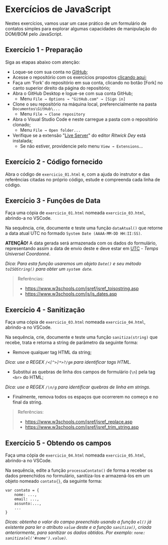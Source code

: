 
# Exercícios de JavaScript
Nestes exercícios, vamos usar um case prático de um formulário de contatos simples para explorar algumas capacidades de manipulação do DOM/BOM pelo JavaScript. 

## Exercício 1 - Preparação
Siga as etapas abaixo com atenção:
- Loque-se  com sua conta no [GitHub](https://github.com/);
- Acesse o repositório com os exercícios propostos [clicando aqui](https://github.com/Luferat/JavaScript_DOM_Exercices_01);
- Faça um 'Fork' do repositório em sua conta, clicando no botão [Fork] no canto superior direito da página do repositório;
- Abra o GitHub Desktop e logue-se com sua conta GitHub;
   - Menu `File → Options → "GitHub.com" → [Sign in]`
- Clone o seu repositório na máquina local, preferencialmente na pasta `Documentos\GitHub\...`
  - Menu `File → Clone repository`
- Abra o Visual Studio Code e neste carregue a pasta com o repositório clonado;
  - Menu `File → Open folder...`
- Verifique se a extensão "[Live Server](https://marketplace.visualstudio.com/items?itemName=ritwickdey.LiveServer)" do editor *Ritwick Dey* está instalada;
  - Se não estiver, providencie pelo menu `View → Extensions`...  

## Exercício 2 - Código fornecido
Abra o código de `exercicio_01.html` e, com a ajuda do instrutor e das referências citadas no próprio código, estude e compreenda cada linha de código.

## Exercício 3 - Funções de Data
Faça uma cópia de `exercicio_01.html` nomeada `exercicio_03.html`, abrindo-a no VSCode.

Na sequência, crie, documente e teste uma função `dataAtual()` que retorne a data atual UTC no formado `System Date (AAAA-MM-DD HH:II:SS)`. 

**ATENÇÃO!** A data gerada será armazenada com os dados do formulário, representando assim a data de envio deste e deve estar em [UTC](https://pt.wikipedia.org/wiki/Tempo_Universal_Coordenado) - *Temps Universel Coordonné*.

*Dica: Para esta função usaremos um objeto `Date()` e seu método `toISOString()` para obter um `system date`.*

> Referências: 
> - https://www.w3schools.com/jsref/jsref_toisostring.asp
> - https://www.w3schools.com/js/js_dates.asp


## Exercício 4 - Sanitização

Faça uma cópia de `exercicio_03.html` nomeada `exercicio_04.html`, abrindo-a no VSCode.  

Na sequência, crie, documente e teste uma função `sanitiza(string)` que recebe, trata e retorna a string de parâmetro da seguinte forma:

- Remove qualquer tag HTML da string;

*Dica: use a REGEX `/<[^>]*>?/gm` para identificar tags HTML.*
 - Substitui as quebras de linha dos campos de formulário (`\n`) pela tag `<br>` do HTML;
 
*Dica: use a REGEX `/\n/g` para identificar quebras de linha em strings.*
- Finalmente, remova todos os espaços que ocorrerem no começo e no final da string.
>Referências:
> - https://www.w3schools.com/jsref/jsref_replace.asp
> - https://www.w3schools.com/jsref/jsref_trim_string.asp

## Exercício 5 - Obtendo os campos
Faça uma cópia de `exercicio_04.html` nomeada `exercicio_05.html`, abrindo-a no VSCode.

Na sequência, edite a função `processaContato()` de forma a receber os dados preenchidos no formulário, sanitiza-los e armazená-los em um objeto nomeado `contato{}`, da seguinte forma:
   
    var contato = {
        nome: ...,
        email: ...,
        assunto:...,
        ...
    }
*Dicas: obtenha o valor do campo preenchido usando a função `el()` já existente para ler o atributo `value` deste e a função `sanitiza()`, criada anteriormente, para sanitizar os dados obtidos. Por exemplo: `none: sanitiza(el('#nome').value)`.*


